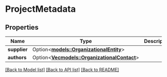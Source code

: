# ProjectMetadata

## Properties

Name | Type | Description | Notes
------------ | ------------- | ------------- | -------------
**supplier** | Option<[**models::OrganizationalEntity**](OrganizationalEntity.md)> |  | [optional]
**authors** | Option<[**Vec<models::OrganizationalContact>**](OrganizationalContact.md)> |  | [optional]

[[Back to Model list]](../README.md#documentation-for-models) [[Back to API list]](../README.md#documentation-for-api-endpoints) [[Back to README]](../README.md)



